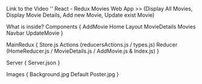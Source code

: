 Link to the Video ''
React - Redux
Movies Web App >> (Display All Movies, Display Movie Details, Add new Movie, Update exist Movie)

What is inside?
Components {
    AddMovie
    Home
    Layout
    MovieDetails
    Movies
    Navbar
    UpdateMovie
}

MainRedux {
    Store.js
    Actions (reducersActions.js / types.js)
    Reducer (HomeReducer.js / MovieDetails.js / AddMovie.js & Index.js)
}

Server {
    Server.json
}

Images {
    Background.jpg
    Default Poster.jpg
}

